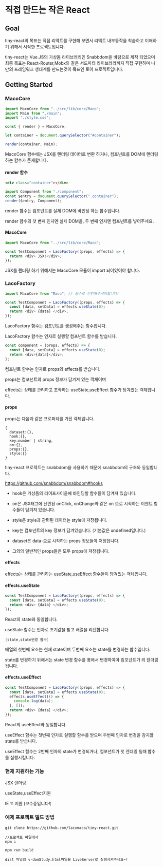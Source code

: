 # 직접 만드는 작은 React

## Goal

tiny-react의 목표는 직접 리액트를 구현해 보면서 리액트 내부동작을 학습하고 이해하기 위해서 시작한 프로젝트입니다.

tiny-react는 Vue.JS의 가상돔 라이브러리인 Snabbdom을 바탕으로 제작 되었으며 최종 목표는 React-Router,Mobx와 같은 서드파티 라이브러리까지 직접 구현하며 나만의 프레임워크 생태계를 만드는것이 목표인 토이 프로젝트입니다.

## Getting Started

### MacoCore

```js
import MacoCore from "../src/lib/core/Maco";
import Main from "./main";
import "./style.css";

const { render } = MacoCore;

let container = document.querySelector("#container");

render(container, Main);
```

MacoCore 함수에는 JSX를 렌더링 데이터로 변환 하거나, 컴포넌트를 DOM에 렌더링 하는 함수가 존재합니다.

#### render 함수

```html
<div class="container"></div>
```

```js
import Component from "./component";
const $entry = document.querySelector(".container");
render($entry, Component);
```

render 함수는 컴포넌트를 실제 DOM에 바인딩 하는 함수입니다.

render 함수의 첫 번째 인자엔 실제 DOM을, 두 번째 인자엔 컴포넌트를 넣어주세요.

#### MacoCore

```js
import MacoCore from "../src/lib/core/Maco";

const TestComponent = LacoFactory((props, effects) => {
  return <div> JSX!</div>;
});
```

JSX를 렌더링 하기 위해서는 MacoCore 모듈이 import 되어있어야 합니다.

### LacoFactory

```js
import MacoCore from "Maco"; // 필수로 선언해주셔야합니다!

const TestComponent = LacoFactory((props, effects) => {
  const [data, setData] = effects.useState(0);
  return <div> {data} </div>;
});
```

LacoFactory 함수는 컴포넌트를 생성해주는 함수입니다.

LacoFactory 함수는 인자로 실행할 컴포넌트 함수를 받습니다.

```js
const component = (props, effects) => {
  const [data, setData] = effects.useState(0);
  return <div>{data}</div>;
};
```

컴포넌트 함수는 인자로 props와 effects를 받습니다.

props는 컴포넌트의 props 정보가 담겨져 있는 객체이며

effects는 상태를 관리하고 조작하는 useState,useEffect 함수가 담겨있는 객체입니다.

#### props

props는 다음과 같은 프로퍼티를 가진 객체입니다.

```
{
  dataset:{},
  hook:{},
  key:number | string,
  on:{},
  props:{},
  style:{}
}
```

tiny-react 프로젝트는 snabbdom을 사용하기 때문에 snabbdom의 구조와 동일합니다.

https://github.com/snabbdom/snabbdom#hooks

- hook은 가상돔의 라이프사이클에 바인딩할 함수들이 담겨져 있습니다.

- on은 JSX태그에 선언된 onClick, onChange와 같은 on 으로 시작하는 이벤트 함수들이 담겨져 있습니다.

- style은 style과 관련된 데이터는 style에 저장됩니다.

- key는 컴포넌트의 key 정보가 담겨있습니다. (기본값은 undefined입니다.)

- dataset은 data-으로 시작하는 props 정보들이 저장됩니다.

- 그외의 일반적인 props들은 모두 props에 저장됩니다.

#### effects

effects는 상태를 관리하는 useState,useEffect 함수들이 담겨있는 객체입니다.

#### effects.useState

```js
const TestComponent = LacoFactory((props, effects) => {
  const [data, setData] = effects.useState(0);
  return <div> {data} </div>;
});
```

React의 state와 동일합니다.

useState 함수는 인자로 초기값을 받고 배열을 리턴합니다.

```
[state,state변경 함수]
```

배열의 첫번째 요소는 현재 state이며 두번째 요소는 state를 변경하는 함수입니다.

state를 변경하기 위해서는 state 변경 함수를 통해서 변경하여야 컴포넌트가 리 렌더링 됩니다.

#### effects.useEffect

```js
const TestComponent = LacoFactory((props, effects) => {
  const [data, setData] = effects.useState(0);
  effects.useEffect(() => {
    console.log(data);
  }, []);
  return <div> {data} </div>;
});
```

React의 useEffect와 동일합니다.

useEffect 함수는 첫번째 인자로 실행할 함수를 받으며 두번째 인자로 변경을 감지할 state를 받습니다.

useEffect 함수는 2번째 인자의 state가 변경되거나, 컴포넌트가 첫 렌더링 될때 함수를 실행시킵니다.

### 현재 지원하는 기능

JSX 렌더링

useState,useEffect지원

IE 11 지원 (보수중입니다!)

### 예제 프로젝트 빌드 방법

```
git clone https://github.com/lacomaco/tiny-react.git

//프로젝트 파일에서
npm i

npm run build

dist 파일의 v-domStudy.html파일을 LiveServer로 실행시켜주세요~!
```

